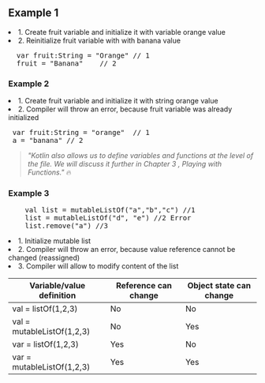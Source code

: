 ## Example 1

<li>
    1. Create fruit variable and initialize it with variable orange value
</li>
<li>
    2. Reinitialize fruit variable with with banana value
</li>

<pre>
  var fruit:String = "Orange" // 1
  fruit = "Banana"    // 2
</pre>

### Example 2

<li>
    1. Create fruit variable and initialize it with string orange value
</li>  
<li>
    2. Compiler will throw an error, because fruit variable was already initialized
</li>

<pre>
 var fruit:String = "orange"  // 1
 a = "banana" // 2
</pre>

> _"Kotlin also allows us to define variables and functions at the level
of the file. We will discuss it further in Chapter 3 , Playing with
Functions."_ 🔥

### Example 3
<pre>
    val list = mutableListOf("a","b","c") //1
    list = mutableListOf("d", "e") //2 Error
    list.remove("a") //3
</pre>

<li>
     1. Initialize mutable list
</li>
<li>
     2. Compiler will throw an error, because value reference cannot be changed
        (reassigned)
</li>
<li>
     3. Compiler will allow to modify content of the list
</li>


| Variable/value definition   | Reference can change   | Object state can change   |
| --------------------------- | -----------------------| --------------------------|
|  val = listOf(1,2,3)        | No                     | No                        |   
|  val = mutableListOf(1,2,3) | No                     | Yes                       |   
|  var = listOf(1,2,3)        | Yes                    | No                        |
|  var = mutableListOf(1,2,3) | Yes                    | Yes                       |    




